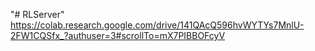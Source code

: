 "# RLServer" 
https://colab.research.google.com/drive/141QAcQ596hvWYTYs7MnlU-2FW1CQSfx_?authuser=3#scrollTo=mX7PIBBOFcyV